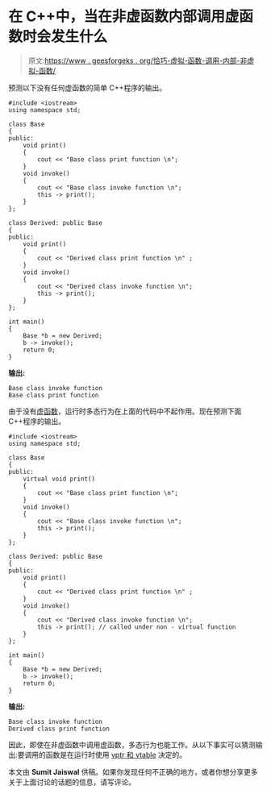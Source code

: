 # 在 C++中，当在非虚函数内部调用虚函数时会发生什么

> 原文:[https://www . geesforgeks . org/恰巧-虚拟-函数-调用-内部-非虚拟-函数/](https://www.geeksforgeeks.org/happens-virtual-function-called-inside-non-virtual-function/)

预测以下没有任何虚函数的简单 C++程序的输出。

```
#include <iostream>
using namespace std;

class Base
{
public:
    void print()
    {
        cout << "Base class print function \n";
    }
    void invoke()
    {
        cout << "Base class invoke function \n";
        this -> print();
    }
};

class Derived: public Base
{
public:
    void print()
    {
        cout << "Derived class print function \n" ;
    }
    void invoke()
    {
        cout << "Derived class invoke function \n";
        this -> print();
    }
};

int main()
{
    Base *b = new Derived;
    b -> invoke();
    return 0;
}
```

**输出:**

```
Base class invoke function
Base class print function
```

由于没有[虚函数](https://www.geeksforgeeks.org/virtual-functions-and-runtime-polymorphism-in-c-set-1-introduction/)，运行时多态行为在上面的代码中不起作用。现在预测下面 C++程序的输出。

```
#include <iostream>
using namespace std;

class Base
{
public:
    virtual void print()
    {
        cout << "Base class print function \n";
    }
    void invoke()
    {
        cout << "Base class invoke function \n";
        this -> print();
    }
};

class Derived: public Base
{
public:
    void print()
    {
        cout << "Derived class print function \n" ;
    }
    void invoke()
    {
        cout << "Derived class invoke function \n";
        this -> print(); // called under non - virtual function
    }
};

int main()
{
    Base *b = new Derived;
    b -> invoke();
    return 0;
}
```

**输出:**

```
Base class invoke function
Derived class print function
```

因此，即使在非虚函数中调用虚函数，多态行为也能工作。从以下事实可以猜测输出:要调用的函数是在运行时使用 [vptr 和 vtable](https://www.geeksforgeeks.org/virtual-functions-and-runtime-polymorphism-in-c-set-1-introduction/) 决定的。

本文由 **Sumit Jaiswal** 供稿。如果你发现任何不正确的地方，或者你想分享更多关于上面讨论的话题的信息，请写评论。